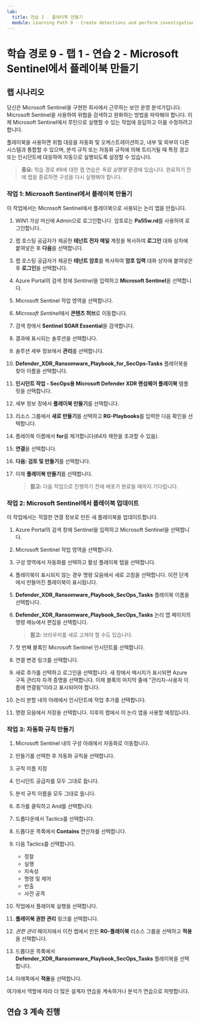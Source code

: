 ```yaml
---
lab:
  title: 연습 2 - 플레이북 만들기
  module: Learning Path 9 - Create detections and perform investigations using Microsoft Sentinel
---
```


# 학습 경로 9 - 랩 1 - 연습 2 - Microsoft Sentinel에서 플레이북 만들기

## 랩 시나리오

당신은 Microsoft Sentinel을 구현한 회사에서 근무하는 보안 운영 분석가입니다. Microsoft Sentinel을 사용하여 위협을 검색하고 완화하는 방법을 파악해야 합니다. 이제 Microsoft Sentinel에서 루틴으로 실행할 수 있는 작업에 응답하고 이를 수정하려고 합니다.

플레이북을 사용하면 위협 대응을 자동화 및 오케스트레이션하고, 내부 및 외부의 다른 시스템과 통합할 수 있으며, 분석 규칙 또는 자동화 규칙에 의해 트리거될 때 특정 경고 또는 인시던트에 대응하여 자동으로 실행되도록 설정할 수 있습니다.

>**중요:** 학습 경로 #9에 대한 랩 연습은 *독립 실행형* 환경에 있습니다. 완료하기 전에 랩을 종료하면 구성을 다시 실행해야 합니다.

### 작업 1: Microsoft Sentinel에서 플레이북 만들기

이 작업에서는 Microsoft Sentinel에서 플레이북으로 사용되는 논리 앱을 만듭니다.

1. WIN1 가상 머신에 Admin으로 로그인합니다. 암호로는 **Pa55w.rd**를 사용하여 로그인합니다.  

1. 랩 호스팅 공급자가 제공한 **테넌트 전자 메일** 계정을 복사하여 **로그인** 대화 상자에 붙여넣은 후 **다음**을 선택합니다.

1. 랩 호스팅 공급자가 제공한 **테넌트 암호**를 복사하여 **암호 입력** 대화 상자에 붙여넣은 후 **로그인**을 선택합니다.

1. Azure Portal의 검색 창에 *Sentinel*을 입력하고 **Microsoft Sentinel**을 선택합니다.

1. Microsoft Sentinel 작업 영역을 선택합니다.

1. *Microsoft Sentinel*에서 **콘텐츠 허브**로 이동합니다.

1. 검색 창에서 **Sentinel SOAR Essential**을 검색합니다.

1. 결과에 표시되는 솔루션을 선택합니다.

1. 솔루션 세부 정보에서 **관리**를 선택합니다.

1. **Defender_XDR_Ransomware_Playbook_for_SecOps-Tasks** 플레이북을 찾아 이름을 선택합니다.

1. **인시던트 작업 - SecOps용 Microsoft Defender XDR 랜섬웨어 플레이북** 템플릿을 선택합니다.

1. 세부 정보 창에서 **플레이북 만들기**를 선택합니다.

1. 리소스 그룹에서 **새로 만들기**를 선택하고 **RG-Playbooks**를 입력한 다음 확인을 선택합니다.

1. 플레이북 이름에서 **for**를 제거합니다(64자 제한을 초과할 수 있음).

1. **연결**을 선택합니다.

1. **다음: 검토 및 만들기**를 선택합니다.

1. 이제 **플레이북 만들기**를 선택합니다.

    >**참고:** 다음 작업으로 진행하기 전에 배포가 완료될 때까지 기다립니다.

### 작업 2: Microsoft Sentinel에서 플레이북 업데이트

이 작업에서는 적절한 연결 정보로 만든 새 플레이북을 업데이트합니다.

1. Azure Portal의 검색 창에 Sentinel을 입력하고 Microsoft Sentinel을 선택합니다.

1. Microsoft Sentinel 작업 영역을 선택합니다.

1. 구성 영역에서 자동화를 선택하고 활성 플레이북 탭을 선택합니다.

1. 플레이북이 표시되지 않는 경우 명령 모음에서 새로 고침을 선택합니다. 이전 단계에서 만들어진 플레이북이 표시됩니다.

1. **Defender_XDR_Ransomware_Playbook_SecOps_Tasks** 플레이북 이름을 선택합니다.

1. **Defender_XDR_Ransomware_Playbook_SecOps_Tasks** 논리 앱 페이지의 명령 메뉴에서 편집을 선택합니다.

    >**참고:** 브라우저를 새로 고쳐야 할 수도 있습니다.

1. 첫 번째 블록인 Microsoft Sentinel 인시던트를 선택합니다.

1. 연결 변경 링크를 선택합니다.

1. 새로 추가를 선택하고 로그인을 선택합니다. 새 창에서 메시지가 표시되면 Azure 구독 관리자 자격 증명을 선택합니다. 이제 블록의 마지막 줄에 "관리자-사용자 이름에 연결됨"이라고 표시되어야 합니다.

1. 논리 분할 내의 아래에서 인시던트에 작업 추가를 선택합니다.

1. 명령 모음에서 저장을 선택합니다. 이후의 랩에서 이 논리 앱을 사용할 예정입니다.

### 작업 3: 자동화 규칙 만들기

1. Microsoft Sentinel 내의 구성 아래에서 자동화로 이동합니다.

1. 만들기를 선택한 후 자동화 규칙을 선택합니다.

1. 규칙 이름 지정

1. 인시던트 공급자를 모두 그대로 둡니다.

1. 분석 규칙 이름을 모두 그대로 둡니다.

1. 추가를 클릭하고 And를 선택합니다.

1. 드롭다운에서 Tactics를 선택합니다.

1. 드롭다운 목록에서 **Contains** 연산자를 선택합니다.

1. 다음 Tactics를 선택합니다.
    - 정찰
    - 실행
    - 지속성
    - 명령 및 제어
    - 반출
    - 사전 공격

1. 작업에서 플레이북 실행을 선택합니다.

1. **플레이북 권한 관리** 링크를 선택합니다.

1. *권한 관리* 페이지에서 이전 랩에서 만든 **RG-플레이북** 리소스 그룹을 선택하고 **적용**을 선택합니다.

1. 드롭다운 목록에서 **Defender_XDR_Ransomware_Playbook_SecOps_Tasks** 플레이북을 선택합니다.

1. 아래쪽에서 **적용**을 선택합니다.

여기에서 역할에 따라 더 많은 설계자 연습을 계속하거나 분석가 연습으로 피벗합니다.

## 연습 3 계속 진행
